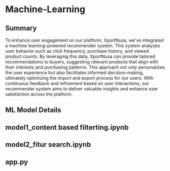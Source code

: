 # Machine-Learning
## Summary
To enhance user engagement on our platform, XportNusa, we've integrated a machine learning-powered recommender system. This system analyzes user behavior such as click frequency, purchase history, and viewed product counts. By leveraging this data, XportNusa can provide tailored recommendations to buyers, suggesting relevant products that align with their interests and purchasing patterns. This approach not only personalizes the user experience but also facilitates informed decision-making, ultimately optimizing the import and export process for our users. With continuous feedback and refinement based on user interactions, our recommender system aims to deliver valuable insights and enhance user satisfaction across the platform.

## ML Model Details 


## model1_content based filterting.ipynb



## model2_fitur search.ipynb


## app.py
